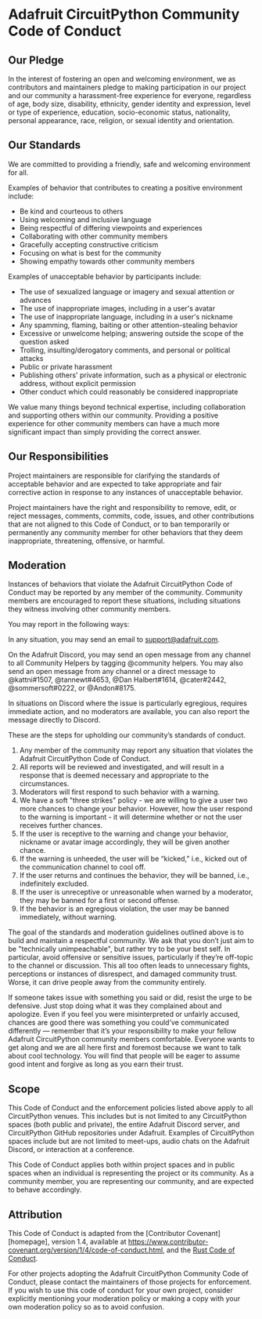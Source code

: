 # Adafruit CircuitPython Community Code of Conduct

## Our Pledge

In the interest of fostering an open and welcoming environment, we as
contributors and maintainers pledge to making participation in our project and
our community a harassment-free experience for everyone, regardless of age, body
size, disability, ethnicity, gender identity and expression, level or type of
experience, education, socio-economic status, nationality, personal appearance,
race, religion, or sexual identity and orientation.

## Our Standards

We are committed to providing a friendly, safe and welcoming environment for
all.

Examples of behavior that contributes to creating a positive environment
include:

* Be kind and courteous to others
* Using welcoming and inclusive language
* Being respectful of differing viewpoints and experiences
* Collaborating with other community members
* Gracefully accepting constructive criticism
* Focusing on what is best for the community
* Showing empathy towards other community members

Examples of unacceptable behavior by participants include:

* The use of sexualized language or imagery and sexual attention or advances
* The use of inappropriate images, including in a user's avatar
* The use of inappropriate language, including in a user's nickname
* Any spamming, flaming, baiting or other attention-stealing behavior
* Excessive or unwelcome helping; answering outside the scope of the question
  asked
* Trolling, insulting/derogatory comments, and personal or political attacks
* Public or private harassment
* Publishing others' private information, such as a physical or electronic
  address, without explicit permission
* Other conduct which could reasonably be considered inappropriate

We value many things beyond technical expertise, including collaboration and
supporting others within our community. Providing a positive experience for
other community members can have a much more significant impact than simply
providing the correct answer.

## Our Responsibilities

Project maintainers are responsible for clarifying the standards of acceptable
behavior and are expected to take appropriate and fair corrective action in
response to any instances of unacceptable behavior.

Project maintainers have the right and responsibility to remove, edit, or
reject messages, comments, commits, code, issues, and other contributions
that are not aligned to this Code of Conduct, or to ban temporarily or
permanently any community member for other behaviors that they deem
inappropriate, threatening, offensive, or harmful.

## Moderation

Instances of behaviors that violate the Adafruit CircuitPython Code of Conduct
may be reported by any member of the community. Community members are
encouraged to report these situations, including situations they witness
involving other community members.

You may report in the following ways:

In any situation, you may send an email to <support@adafruit.com>.

On the Adafruit Discord, you may send an open message from any channel
to all Community Helpers by tagging @community helpers. You may also send an
open message from any channel or a direct message to @kattni#1507, 
@tannewt#4653, @Dan Halbert#1614, @cater#2442, @sommersoft#0222, or @Andon#8175.

In situations on Discord where the issue is particularly egregious, requires
immediate action, and no moderators are available, you can also report the
message directly to Discord.

These are the steps for upholding our community’s standards of conduct.

1. Any member of the community may report any situation that violates the
Adafruit CircuitPython Code of Conduct.
2. All reports will be reviewed and investigated, and will result in a response
that is deemed necessary and appropriate to the circumstances.
3. Moderators will first respond to such behavior with a warning.
4. We have a soft "three strikes" policy - we are willing to give a user two
more chances to change your behavior. However, how the user respond to the
warning is important - it will determine whether or not the user receives
further chances.
5. If the user is receptive to the warning and change your behavior, nickname
or avatar image accordingly, they will be given another chance.
6. If the warning is unheeded, the user will be “kicked,” i.e., kicked out of
the communication channel to cool off.
7. If the user returns and continues the behavior, they will be banned,
i.e., indefinitely excluded.
8. If the user is unreceptive or unreasonable when warned by a moderator,
they may be banned for a first or second offense.
9. If the behavior is an egregious violation, the user may be banned
immediately, without warning.

The goal of the standards and moderation guidelines outlined above is to build
and maintain a respectful community. We ask that you don’t just aim to be
"technically unimpeachable", but rather try to be your best self. In
particular, avoid offensive or sensitive issues, particularly if they’re
off-topic to the channel or discussion. This all too often leads to unnecessary
fights, perceptions or instances of disrespect, and damaged community trust.
Worse, it can drive people away from the community entirely.

If someone takes issue with something you said or did, resist the urge to
be defensive. Just stop doing what it was they complained about and apologize.
Even if you feel you were misinterpreted or unfairly accused, chances are good
there was something you could’ve communicated differently — remember that it’s
your responsibility to make your fellow Adafruit CircuitPython community members
comfortable. Everyone wants to get along and we are all here first and foremost
because we want to talk about cool technology. You will find that people will
be eager to assume good intent and forgive as long as you earn their trust.

## Scope

This Code of Conduct and the enforcement policies listed above apply to all
CircuitPython venues. This includes but is not limited to any CircuitPython 
spaces (both public and private), the entire Adafruit Discord server, and 
CircuitPython GitHub repositories under Adafruit. Examples of CircuitPython
spaces include but are not limited to meet-ups, audio chats on the Adafruit
Discord, or interaction at a conference.

This Code of Conduct applies both within project spaces and in public spaces
when an individual is representing the project or its community. As a community
member, you are representing our community, and are expected to behave
accordingly.

## Attribution

This Code of Conduct is adapted from the [Contributor Covenant][homepage],
version 1.4, available at
<https://www.contributor-covenant.org/version/1/4/code-of-conduct.html>,
and the [Rust Code of Conduct](https://www.rust-lang.org/en-US/conduct.html).

For other projects adopting the Adafruit CircuitPython Community Code of
Conduct, please contact the maintainers of those projects for enforcement.
If you wish to use this code of conduct for your own project, consider
explicitly mentioning your moderation policy or making a copy with your
own moderation policy so as to avoid confusion.
